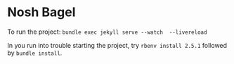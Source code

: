 # Nosh Bagel

To run the project: `bundle exec jekyll serve --watch  --livereload`

In you run into trouble starting the project, try `rbenv install 2.5.1` followed by `bundle install`.